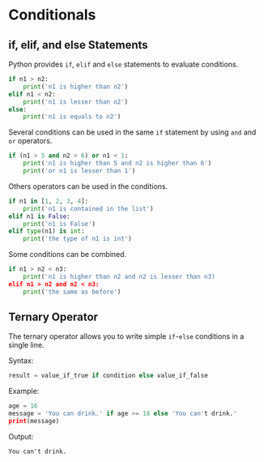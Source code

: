 # Conditionals

## if, elif, and else Statements

Python provides `if`, `elif` and `else` statements to evaluate conditions.

```python
if n1 > n2:
    print('n1 is higher than n2')
elif n1 < n2:
    print('n1 is lesser than n2')
else:
    print('n1 is equals to n2')
```

Several conditions can be used in the same `if` statement by using `and` and `or` operators.

```python
if (n1 > 5 and n2 > 6) or n1 < 1:
    print('n1 is higher than 5 and n2 is higher than 6')
    print('or n1 is lesser than 1')
```

Others operators can be used in the conditions.

```python
if n1 in [1, 2, 3, 4]:
    print('n1 is contained in the list')
elif n1 is False:
    print('n1 is False')
elif type(n1) is int:
    print('the type of n1 is int')
```

Some conditions can be combined.

```python
if n1 > n2 < n3:
    print('n1 is higher than n2 and n2 is lesser than n3)
elif n1 > n2 and n2 < n3:
    print('the same as before')
```

## Ternary Operator

The ternary operator allows you to write simple `if`-`else` conditions in a single line.

Syntax:

```python
result = value_if_true if condition else value_if_false
```
Example:

```python
age = 16
message = 'You can drink.' if age >= 18 else 'You can't drink.'
print(message)
```

Output:

```Plain Text
You can't drink.
```